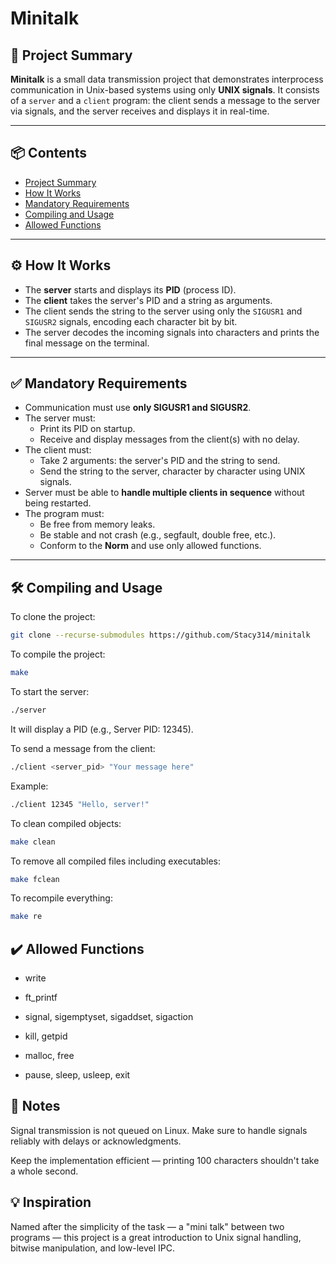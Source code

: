 # Minitalk

## 🧠 Project Summary

**Minitalk** is a small data transmission project that demonstrates interprocess communication in Unix-based systems using only **UNIX signals**. It consists of a `server` and a `client` program: the client sends a message to the server via signals, and the server receives and displays it in real-time.

---

## 📦 Contents

- [Project Summary](#-project-summary)
- [How It Works](#-how-it-works)
- [Mandatory Requirements](#-mandatory-requirements)
- [Compiling and Usage](#-compiling-and-usage)
- [Allowed Functions](#-allowed-functions)

---

## ⚙️ How It Works

- The **server** starts and displays its **PID** (process ID).
- The **client** takes the server's PID and a string as arguments.
- The client sends the string to the server using only the `SIGUSR1` and `SIGUSR2` signals, encoding each character bit by bit.
- The server decodes the incoming signals into characters and prints the final message on the terminal.

---

## ✅ Mandatory Requirements

- Communication must use **only SIGUSR1 and SIGUSR2**.
- The server must:
  - Print its PID on startup.
  - Receive and display messages from the client(s) with no delay.
- The client must:
  - Take 2 arguments: the server's PID and the string to send.
  - Send the string to the server, character by character using UNIX signals.
- Server must be able to **handle multiple clients in sequence** without being restarted.
- The program must:
  - Be free from memory leaks.
  - Be stable and not crash (e.g., segfault, double free, etc.).
  - Conform to the **Norm** and use only allowed functions.

---

## 🛠 Compiling and Usage

To clone the project:
```bash
git clone --recurse-submodules https://github.com/Stacy314/minitalk
```

To compile the project:

```bash
make
```
To start the server:

```bash
./server
```
It will display a PID (e.g., Server PID: 12345).

To send a message from the client:

```bash
./client <server_pid> "Your message here"
```

Example:

```bash
./client 12345 "Hello, server!"
```

To clean compiled objects:

```bash
make clean
```
To remove all compiled files including executables:

```bash
make fclean
```
To recompile everything:

```bash
make re
```
## ✔️ Allowed Functions
- write

- ft_printf

- signal, sigemptyset, sigaddset, sigaction

- kill, getpid

- malloc, free

- pause, sleep, usleep, exit

## 👀 Notes
Signal transmission is not queued on Linux. Make sure to handle signals reliably with delays or acknowledgments.

Keep the implementation efficient — printing 100 characters shouldn't take a whole second.

## 💡 Inspiration
Named after the simplicity of the task — a "mini talk" between two programs — this project is a great introduction to Unix signal handling, bitwise manipulation, and low-level IPC.
